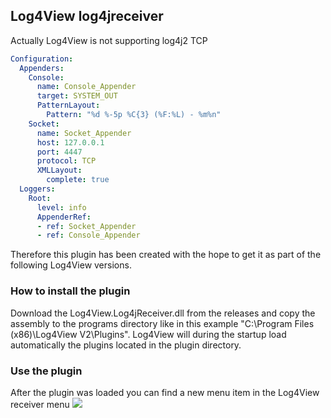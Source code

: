 ﻿## Log4View log4jreceiver

Actually Log4View is not supporting log4j2 TCP

```yaml
Configuration:
  Appenders:
    Console:
      name: Console_Appender
      target: SYSTEM_OUT
      PatternLayout:
        Pattern: "%d %-5p %C{3} (%F:%L) - %m%n"
    Socket:
      name: Socket_Appender
      host: 127.0.0.1
      port: 4447
      protocol: TCP
      XMLLayout:
        complete: true
  Loggers:
    Root:
      level: info
      AppenderRef:
      - ref: Socket_Appender
      - ref: Console_Appender
```

Therefore this plugin has been created with the hope to get it as part of the following Log4View versions.

### How to install the plugin
Download the Log4View.Log4jReceiver.dll from the releases and copy the assembly to the programs directory like in this example "C:\Program Files (x86)\Log4View V2\Plugins". Log4View will during the startup load automatically the plugins located in the plugin directory.

### Use the plugin
After the plugin was loaded you can find a new menu item in the Log4View receiver menu
<image src="select_menu.png"/>

